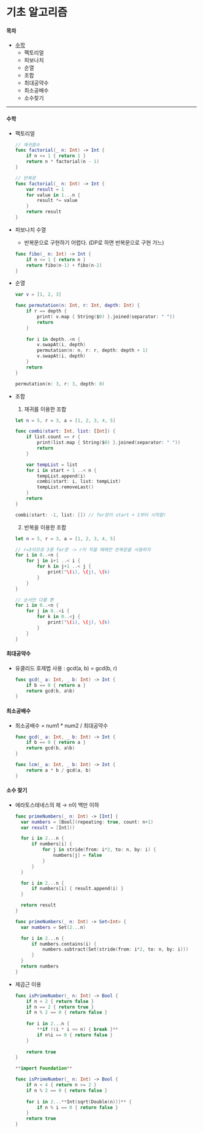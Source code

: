 # 기초 알고리즘

#### 목차

* [수학](undefined-1.md#수학)
  * 팩토리얼
  * 피보나치
  * 순열
  * 조합
  * 최대공약수
  * 최소공배수
  * 소수찾기

***

#### 수학

*   팩토리얼

    ```swift
    // 재귀함수
    func factorial(_ n: Int) -> Int {
        if n <= 1 { return 1 }
        return n * factorial(n - 1)
    }

    // 반복문
    func factorial(_ n: Int) -> Int {
        var result = 1
        for value in 1...n {
            result *= value
        }
        return result
    }
    ```
*   피보나치 수열

    * 반복문으로 구현하기 어렵다. (DP로 하면 반복문으로 구현 가느)

    ```swift
    func fibo(_ n: Int) -> Int {
        if n <= 1 { return n }
        return fibo(n-1) + fibo(n-2)
    }
    ```
*   순열

    ```swift
    var v = [1, 2, 3]

    func permutation(n: Int, r: Int, depth: Int) {
        if r == depth {
            print( v.map { String($0) }.joined(separator: " "))
            return
        }
        
        for i in depth..<n {
            v.swapAt(i, depth)
            permutation(n: n, r: r, depth: depth + 1)
            v.swapAt(i, depth)
        }
        return
    }

    permutation(n: 3, r: 3, depth: 0)
    ```
*   조합

    1. 재귀를 이용한 조합

    ```swift
    let n = 5, r = 3, a = [1, 2, 3, 4, 5]

    func combi(start: Int, list: [Int]) {
        if list.count == r {
            print(list.map { String($0) }.joined(separator: " "))
            return
        }

        var tempList = list
        for i in start + 1 ..< n {
            tempList.append(i)
            combi(start: i, list: tempList)
            tempList.removeLast()
        }
        return
    }

    combi(start: -1, list: []) // for문이 start + 1부터 시작함!
    ```

    2. 반복을 이용한 조합

    ```swift
    let n = 5, r = 3, a = [1, 2, 3, 4, 5]

    // r=3이므로 3중 for문 -> r이 작을 때에만 반복문을 사용하자
    for i in 0..<n {
        for j in i+1 ..< i {
            for k in j+1 ..< j {
                print("\(i), \(j), \(k)
            }
        }
    }

    // 순서만 다를 뿐
    for i in 0..<n {
        for j in 0..<i {
            for k in 0..<j {
                print("\(i), \(j), \(k)
            }
        }
    }
    ```

#### 최대공약수

*   유클리드 호제법 사용 : gcd(a, b) = gcd(b, r)

    ```swift
    func gcd(_ a: Int, _ b: Int) -> Int {
        if b == 0 { return a }
        return gcd(b, a%b)
    }
    ```

#### 최소공배수

*   최소공배수 = num1 \* num2 / 최대공약수

    ```swift
    func gcd(_ a: Int, _ b: Int) -> Int {
        if b == 0 { return a }
        return gcd(b, a%b)
    }

    func lcm(_ a: Int, _ b: Int) -> Int {
        return a * b / gcd(a, b)
    }
    ```

#### 소수 찾기

*   에라토스테네스의 체 → n이 백만 이하

    ```swift
    func primeNumbers(_ n: Int) -> [Int] {
      var numbers = [Bool](repeating: true, count: n+1)
      var result = [Int]()

      for i in 2...n {
          if numbers[i] {
              for j in stride(from: i*2, to: n, by: i) {
                  numbers[j] = false
              }
          }
      }

      for i in 2...n {
          if numbers[i] { result.append(i) }
      }

      return result
    }
    ```

    ```swift
    func primeNumbers(_ n: Int) -> Set<Int> {
      var numbers = Set(2...n)

      for i in 2...n {
          if numbers.contains(i) {
              numbers.subtract(Set(stride(from: i*2, to: n, by: i)))
          }
      }
      return numbers
    }
    ```
*   제곱근 이용

    ```swift
    func isPrimeNumber(_ n: Int) -> Bool {
        if n < 2 { return false }
        if n == 2 { return true }
        if n % 2 == 0 { return false }
        
        for i in 2...n {
            **if !(i * i <= n) { break }**
            if n%i == 0 { return false }
        }
        
        return true
    }
    ```

    ```swift
    **import Foundation**

    func isPrimeNumber(_ n: Int) -> Bool {
        if n < 4 { return n >= 2 }
        if n % 2 == 0 { return false }
        
        for i in 2...**Int(sqrt(Double(n)))** {
            if n % i == 0 { return false }
        }
        return true
    }
    ```
